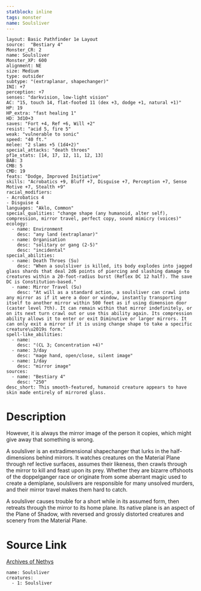 ```yaml
---
statblock: inline
tags: monster
name: Soulsliver
---
```

```statblock
layout: Basic Pathfinder 1e Layout
source:  "Bestiary 4"
Monster_CR: 2
name: Soulsliver
Monster_XP: 600
alignment: NE
size: Medium
type: outsider
subtype: "(extraplanar, shapechanger)"
INI: +7
perception: +7
senses: "darkvision, low-light vision"
AC: "15, touch 14, flat-footed 11 (dex +3, dodge +1, natural +1)"
HP: 19
HP_extra: "fast healing 1"
HD: 3d10+3
saves: "Fort +4, Ref +6, Will +2"
resist: "acid 5, fire 5"
weak: "vulnerable to sonic"
speed: "40 ft."
melee: "2 slams +5 (1d4+2)"
special_attacks: "death throes"
pf1e_stats: [14, 17, 12, 11, 12, 13]
BAB: 3
CMB: 5
CMD: 19
feats: "Dodge, Improved Initiative"
skills: "Acrobatics +9, Bluff +7, Disguise +7, Perception +7, Sense Motive +7, Stealth +9"
racial_modifiers:
- Acrobatics 4
- Disguise 4
languages: "Aklo, Common"
special_qualities: "change shape (any humanoid, alter self), compression, mirror travel, perfect copy, sound mimicry (voices)"
ecology:
  - name: Environment
    desc: "any land (extraplanar)"
  - name: Organisation
    desc: "solitary or gang (2-5)"
    desc: "incidental"
special_abilities:
  - name: Death Throes (Su)
    desc: "When a soulsliver is killed, its body explodes into jagged glass shards that deal 2d6 points of piercing and slashing damage to creatures within a 20-foot-radius burst (Reflex DC 12 half). The save DC is Constitution-based."
  - name: Mirror Travel (Su)
    desc: "At will as a standard action, a soulsliver can crawl into any mirror as if it were a door or window, instantly transporting itself to another mirror within 500 feet as if using dimension door (caster level 7th). It can remain within that mirror indefinitely, or on its next turn crawl out or use this ability again. Its compression ability allows it to enter or exit Diminutive or larger mirrors. It can only exit a mirror if it is using change shape to take a specific creature\u2019s form."
spell-like_abilities:
  - name:
    desc: "(CL 3; Concentration +4)"
  - name: 3/day
    desc: "mage hand, open/close, silent image"
  - name: 1/day
    desc: "mirror image"
sources:
  - name: "Bestiary 4"
    desc: "250"
desc_short: This smooth-featured, humanoid creature appears to have skin made entirely of mirrored glass.
```
# Description
However, it is always the mirror image of the person it copies, which might give away that something is wrong.

A soulsliver is an extradimensional shapechanger that lurks in the half-dimensions behind mirrors. It watches creatures on the Material Plane through ref lective surfaces, assumes their likeness, then crawls through the mirror to kill and feast upon its prey. Whether they are bizarre offshoots of the doppelganger race or originate from some aberrant magic used to create a demiplane, soulslivers are responsible for many unsolved murders, and their mirror travel makes them hard to catch.

A soulsliver causes trouble for a short while in its assumed form, then retreats through the mirror to its home plane. Its native plane is an aspect of the Plane of Shadow, with reversed and grossly distorted creatures and scenery from the Material Plane.
# Source Link
[Archives of Nethys](https://aonprd.com/MonsterDisplay.aspx?ItemName=Soulsliver)
```encounter-table
name: Soulsliver
creatures:
  - 1: Soulsliver
```
